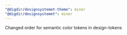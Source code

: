 ```yaml
---
"@digdir/designsystemet-theme": minor
"@digdir/designsystemet": minor
---
```


Changed order for semantic color tokens in design-tokens

